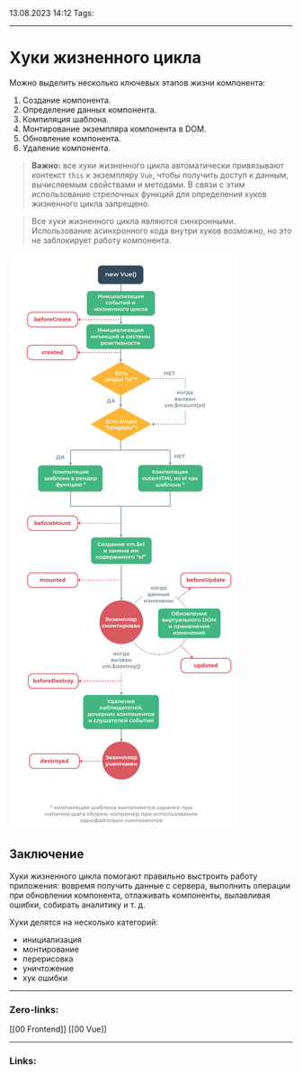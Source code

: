 13.08.2023 14:12
Tags:

---
# Хуки жизненного цикла
Можно выделить несколько ключевых этапов жизни компонента:
1. Создание компонента.
2. Определение данных компонента.
3. Компиляция шаблона.
4. Монтирование экземпляра компонента в DOM.
5. Обновление компонента.
6. Удаление компонента.

> **Важно:** все хуки жизненного цикла автоматически привязывают контекст `this` к экземпляру `Vue`, чтобы получить доступ к данным, вычисляемым свойствами и методами. В связи с этим использование стрелочных функций для определения хуков жизненного цикла запрещено.

> Все хуки жизненного цикла являются синхронными. Использование асинхронного кода внутри хуков возможно, но это не заблокирует работу компонента.

![alt life hooks](Files/component_life_hooks.png)

## Заключение

Хуки жизненного цикла помогают правильно выстроить работу приложения: вовремя получить данные с сервера, выполнить операции при обновлении компонента, отлаживать компоненты, вылавливая ошибки, собирать аналитику и т. д.

Хуки делятся на несколько категорий:

- инициализация
- монтирование
- перерисовка
- уничтожение
- хук ошибки

---
### Zero-links:
[[00 Frontend]]
[[00 Vue]]

---
### Links:
